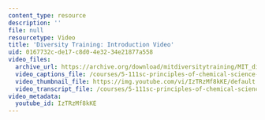 ```yaml
---
content_type: resource
description: ''
file: null
resourcetype: Video
title: 'Diversity Training: Introduction Video'
uid: 0167732c-de17-c8d0-4e32-34e21877a558
video_files:
  archive_url: https://archive.org/download/mitdiversitytraining/MIT_diversity_training_intro_300k.mp4
  video_captions_file: /courses/5-111sc-principles-of-chemical-science-fall-2014/406b55eaf7675474b4893c19cad7579a_IzTRzMf8kKE.vtt
  video_thumbnail_file: https://img.youtube.com/vi/IzTRzMf8kKE/default.jpg
  video_transcript_file: /courses/5-111sc-principles-of-chemical-science-fall-2014/15683ea890e2174fc3ce15e54002f970_IzTRzMf8kKE.pdf
video_metadata:
  youtube_id: IzTRzMf8kKE
---
```

